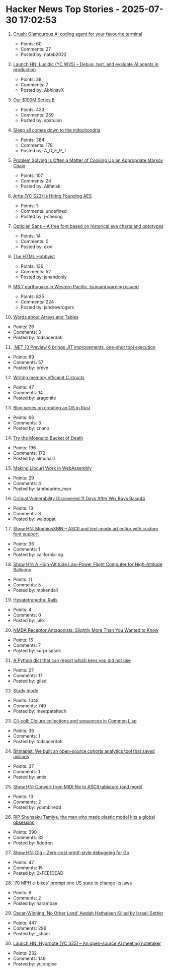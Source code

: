 # Hacker News Top Stories - 2025-07-30 17:02:53

1. [Crush: Glamourous AI coding agent for your favourite terminal](https://github.com/charmbracelet/crush)
   - Points: 60
   - Comments: 27
   - Posted by: nateb2022

2. [Launch HN: Lucidic (YC W25) – Debug, test, and evaluate AI agents in production](undefined)
   - Points: 38
   - Comments: 7
   - Posted by: AbhinavX

3. [Our $100M Series B](https://oxide.computer/blog/our-100m-series-b)
   - Points: 433
   - Comments: 259
   - Posted by: spatulon

4. [Sleep all comes down to the mitochondria](https://www.science.org/content/blog-post/it-all-comes-down-mitochondria)
   - Points: 384
   - Comments: 178
   - Posted by: A_D_E_P_T

5. [Problem Solving Is Often a Matter of Cooking Up an Appropriate Markov Chain](https://www.jstor.org/stable/41548580)
   - Points: 107
   - Comments: 24
   - Posted by: Alifatisk

6. [Artie (YC S23) Is Hiring Founding AES](https://www.ycombinator.com/companies/artie/jobs/CfSrcAH-founding-ae)
   - Points: 1
   - Comments: undefined
   - Posted by: j-cheong

7. [Optician Sans – A free font based on historical eye charts and optotypes](https://optician-sans.com/)
   - Points: 14
   - Comments: 0
   - Posted by: exvi

8. [The HTML Hobbyist](https://www.htmlhobbyist.com/)
   - Points: 136
   - Comments: 52
   - Posted by: janandonly

9. [M8.7 earthquake in Western Pacific, tsunami warning issued](https://earthquake.usgs.gov/earthquakes/eventpage/us6000qw60/executive)
   - Points: 825
   - Comments: 224
   - Posted by: jandrewrogers

10. [Words about Arrays and Tables](https://buttondown.com/hillelwayne/archive/2000-words-about-arrays-and-tables/)
   - Points: 26
   - Comments: 3
   - Posted by: todsacerdoti

11. [.NET 10 Preview 6 brings JIT improvements, one-shot tool execution](https://www.infoworld.com/article/4023654/net-10-preview-6-brings-jit-improvements-one-shot-tool-execution.html)
   - Points: 89
   - Comments: 57
   - Posted by: breve

12. [Writing memory efficient C structs](https://tomscheers.github.io/2025/07/29/writing-memory-efficient-structs-post.html)
   - Points: 47
   - Comments: 14
   - Posted by: aragonite

13. [Blog series on creating an OS in Rust](https://os.phil-opp.com/)
   - Points: 66
   - Comments: 3
   - Posted by: znano

14. [Try the Mosquito Bucket of Death](https://www.energyvanguard.com/blog/try-the-mosquito-bucket-of-death/)
   - Points: 196
   - Comments: 172
   - Posted by: almuhalil

15. [Making Libcurl Work in WebAssembly](https://jeroen.github.io/notes/webassembly-curl/)
   - Points: 29
   - Comments: 4
   - Posted by: tambourine_man

16. [Critical Vulnerability Discovered 11 Days After Wix Buys Base44](https://www.wiz.io/blog/critical-vulnerability-base44)
   - Points: 13
   - Comments: 3
   - Posted by: waldopat

17. [Show HN: MoebiusXBIN – ASCII and text-mode art editor with custom font support](https://blog.glyphdrawing.club/moebiusxbin-ascii-and-text-mode-art-editor-with-custom-font-support/)
   - Points: 36
   - Comments: 1
   - Posted by: california-og

18. [Show HN: A High-Altitude Low-Power Flight Computer for High-Altitude Balloons](https://github.com/New-England-Weather-Balloon-Society/Tiny4FSK)
   - Points: 11
   - Comments: 5
   - Posted by: mpkendall

19. [Hexatetrahedral Rails](https://blog.julik.nl/2025/07/hexatetrahedral-rails)
   - Points: 4
   - Comments: 0
   - Posted by: julik

20. [NMDA Receptor Antagonists: Slightly More Than You Wanted to Know](https://grillbert.substack.com/p/nmda-receptor-antagonists-a-bit-more)
   - Points: 16
   - Comments: 7
   - Posted by: surprisetalk

21. [A Python dict that can report which keys you did not use](https://www.peterbe.com/plog/a-python-dict-that-can-report-which-keys-you-did-not-use)
   - Points: 27
   - Comments: 17
   - Posted by: gilad

22. [Study mode](https://openai.com/index/chatgpt-study-mode/)
   - Points: 1048
   - Comments: 749
   - Posted by: meetpateltech

23. [Clj-coll: Clojure collections and sequences in Common Lisp](https://github.com/dtenny/clj-coll)
   - Points: 36
   - Comments: 1
   - Posted by: todsacerdoti

24. [Bitmapist: We built an open-source cohorts analytics tool that saved millions](https://www.doist.dev/bitmapist/)
   - Points: 37
   - Comments: 1
   - Posted by: amix

25. [Show HN: Convert from MIDI file to ASCII tablature (and more)](https://github.com/scottvr/gtrsnipe/blob/main/README.md)
   - Points: 13
   - Comments: 2
   - Posted by: ycombiredd

26. [RIP Shunsaku Tamiya, the man who made plastic model kits a global obsession](https://JapaneseNostalgicCar.com/rip-shunsaku-tamiya-plastic-model-kits/)
   - Points: 390
   - Comments: 82
   - Posted by: fidotron

27. [Show HN: Dlg – Zero-cost printf-style debugging for Go](https://github.com/vvvvv/dlg)
   - Points: 47
   - Comments: 15
   - Posted by: 0xFEE1DEAD

28. ['70 MPH e-bikes' prompt one US state to change its laws](https://electrek.co/2025/07/29/70-mph-e-bikes-prompt-one-us-state-to-change-its-laws/)
   - Points: 9
   - Comments: 2
   - Posted by: harambae

29. [Oscar-Winning 'No Other Land' Awdah Hathaleen Killed by Israeli Settler](https://www.latimes.com/entertainment-arts/story/2025-07-29/awdah-hathaleen-killed-no-other-land-palestinian-activist-israeli-settler)
   - Points: 447
   - Comments: 296
   - Posted by: _shadi

30. [Launch HN: Hyprnote (YC S25) – An open-source AI meeting notetaker](undefined)
   - Points: 232
   - Comments: 146
   - Posted by: yujonglee

